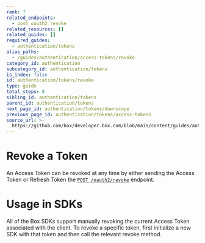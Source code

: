 ```yaml
---
rank: 7
related_endpoints:
  - post_oauth2_revoke
related_resources: []
related_guides: []
required_guides:
  - authentication/tokens
alias_paths:
  - /guides/authentication/access-tokens/revoke
category_id: authentication
subcategory_id: authentication/tokens
is_index: false
id: authentication/tokens/revoke
type: guide
total_steps: 8
sibling_id: authentication/tokens
parent_id: authentication/tokens
next_page_id: authentication/tokens/downscope
previous_page_id: authentication/tokens/access-tokens
source_url: >-
  https://github.com/box/developer.box.com/blob/main/content/guides/authentication/tokens/revoke.md
---
```

# Revoke a Token

An Access Token can be revoked at any time by either sending the Access Token or
Refresh Token the [`POST
/oauth2/revoke`](endpoint://post-oauth2-revoke) endpoint.

<Samples id='post_oauth2_revoke' >

</Samples>

<Message>

# Usage in SDKs

All of the Box SDKs support manually revoking the current Access Token
associated with the client. To revoke a specific token, first initialize a new
SDK with that token and then call the relevant revoke method.

</Message>
